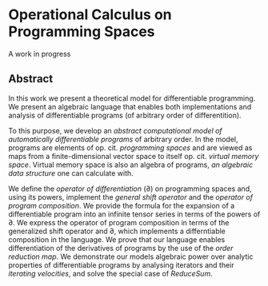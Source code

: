 # Operational Calculus on Programming Spaces
A work in progress

## Abstract

In this work we present a theoretical model for differentiable programming. We present an algebraic language that enables both implementations and analysis of differentiable programs (of arbitrary order of differentition).

To this purpose, we develop an _abstract computational model of automatically differentiable programs_ of arbitrary order. In the model, programs are elements of op. cit. _programming spaces_ and are viewed as maps from a finite-dimensional vector space to itself op. cit. _virtual memory space_.
   Virtual memory space is also an algebra of programs, _an algebraic data structure_ one can calculate with.
   
We define the _operator of differentiation_ (∂) on programming spaces and, using its powers, implement the _general shift operator_ and the _operator of program composition_.
We provide the formula for the expansion of a differentiable program into an infinite tensor series in terms of the powers of ∂. We express the operator of program composition in terms of the generalized shift operator and ∂, which implements a differntiable composition in the language. We prove that our language enables differentiation of the derivatives of programs by the use of the _order reduction map_. We demonstrate our models algebraic power over analytic properties of differentiable programs by analysing iterators and their _iterating velocities_, and  solve the special case of _ReduceSum_.
